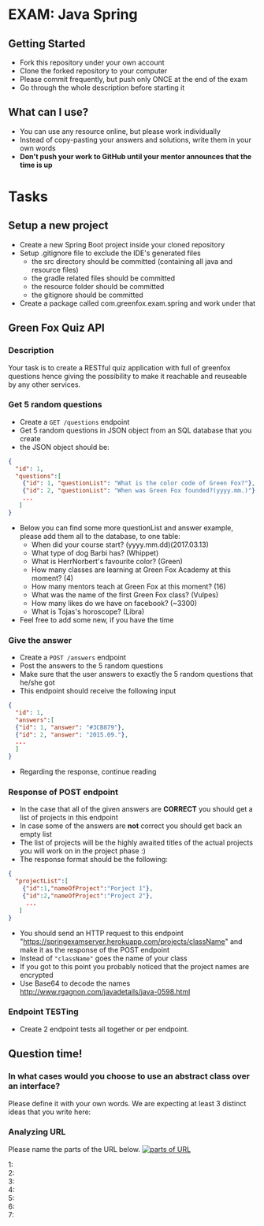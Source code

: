 # EXAM: Java Spring

## Getting Started

- Fork this repository under your own account
- Clone the forked repository to your computer
- Please commit frequently, but push only ONCE at the end of the exam
- Go through the whole description before starting it

## What can I use?

- You can use any resource online, but please work individually
- Instead of copy-pasting your answers and solutions, write them in your own words
- **Don't push your work to GitHub until your mentor announces that the time is up**

# Tasks

## Setup a new project

- Create a new Spring Boot project inside your cloned repository
- Setup .gitignore file to exclude the IDE's generated files
  - the src directory should be committed (containing all java and resource files)
  - the gradle related files should be committed
  - the resource folder should be committed
  - the gitignore should be committed
- Create a package called com.greenfox.exam.spring and work under that

## Green Fox Quiz API

### Description

Your task is to create a RESTful quiz application with full of greenfox questions hence giving the possibility to make it reachable and reuseable by any other services.

### Get 5 random questions

- Create a `GET /questions` endpoint
- Get 5 random questions in JSON object from an SQL database that you create
- the JSON object should be:

```json
{
  "id": 1,
  "questions":[
    {"id": 1, "questionList": "What is the color code of Green Fox?"},
    {"id": 2, "questionList": "When was Green Fox founded?(yyyy.mm.)"},
    ...
   ]
}
```

- Below you can find some more questionList and answer example, please add them all to the database, to one table:
    - When did your course start? (yyyy.mm.dd)(2017.03.13)
    - What type of dog Barbi has? (Whippet)
    - What is HerrNorbert's favourite color? (Green)
    - How many classes are learning at Green Fox Academy at this moment? (4)
    - How many mentors teach at Green Fox at this moment? (16)
    - What was the name of the first Green Fox class? (Vulpes)
    - How many likes do we have on facebook? (~3300)
    - What is Tojas's horoscope? (Libra)
- Feel free to add some new, if you have the time

### Give the answer
- Create a `POST /answers` endpoint
- Post the answers to the 5 random questions
- Make sure that the user answers to exactly the 5 random questions that he/she got
- This endpoint should receive the following input

```json
{
  "id": 1,
  "answers":[
  {"id": 1, "answer": "#3CB879"},
  {"id": 2, "answer": "2015.09."},
  ...
  ]
}
  ```

- Regarding the response, continue reading

### Response of POST endpoint
- In the case that all of the given answers are **CORRECT** you should get a list of projects in this endpoint
- In case some of the answers are **not** correct you should get back an empty list
- The list of projects will be the highly awaited titles of the actual projects you will work on in the project phase :)
- The response format should be the following:
```json
{
  "projectList":[
    {"id":1,"nameOfProject":"Porject 1"},
    {"id":2,"nameOfProject":"Project 2"},
     ...
   ]
}
```
- You should send an HTTP request to this endpoint "https://springexamserver.herokuapp.com/projects/className" and make it as the response of the POST endpoint
- Instead of `"className"` goes the name of your class
- If you got to this point you probably noticed that the project names are encrypted
- Use Base64 to decode the names http://www.rgagnon.com/javadetails/java-0598.html

### Endpoint TESTing
- Create 2 endpoint tests all together or per endpoint.

## Question time!

### In what cases would you choose to use an abstract class over an interface?

Please define it with your own words. We are expecting at least 3 distinct ideas that you write here:


### Analyzing URL
Please name the parts of the URL below.
[<img src="assets/URLanalysis.png" alt="parts of URL" />](assets/URLanalysis.png?raw=true)

1:  
2:  
3:  
4:  
5:  
6:  
7:  
